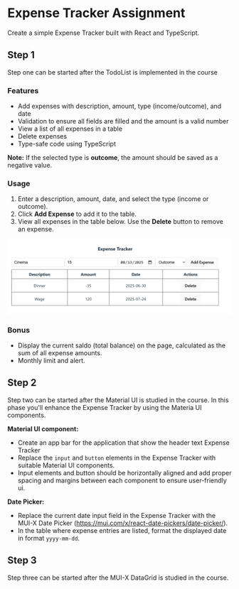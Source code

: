 # Expense Tracker Assignment

Create a simple Expense Tracker built with React and TypeScript.
## Step 1
Step one can be started after the TodoList is implemented in the course

### Features
- Add expenses with description, amount, type (income/outcome), and date
- Validation to ensure all fields are filled and the amount is a valid number
- View a list of all expenses in a table
- Delete expenses
- Type-safe code using TypeScript

**Note:** If the selected type is **outcome**, the amount should be saved as a negative value.

### Usage
1. Enter a description, amount, date, and select the type (income or outcome).
2. Click **Add Expense** to add it to the table.
3. View all expenses in the table below. Use the **Delete** button to remove an expense.

![Expense tracker](./src/assets/screenshot.png)

### Bonus
- Display the current saldo (total balance) on the page, calculated as the sum of all expense amounts.
- Monthly limit and alert.

## Step 2
Step two can be started after the Material UI is studied in the course. In this phase you'll enhance the Expense Tracker by using the Materia UI components.

**Material UI component:**
- Create an app bar for the application that show the header text Expense Tracker
- Replace the `input` and `button` elements in the Expense Tracker with suitable Material UI components.
- Input elements and button should be horizontally aligned and add proper spacing and margins between each component to ensure user-friendly ui.

**Date Picker:**
- Replace the current date input field in the Expense Tracker with the MUI-X Date Picker (https://mui.com/x/react-date-pickers/date-picker/).
- In the table where expense entries are listed, format the displayed date in format `yyyy-mm-dd`.

## Step 3
Step three can be started after the MUI-X DataGrid is studied in the course.

